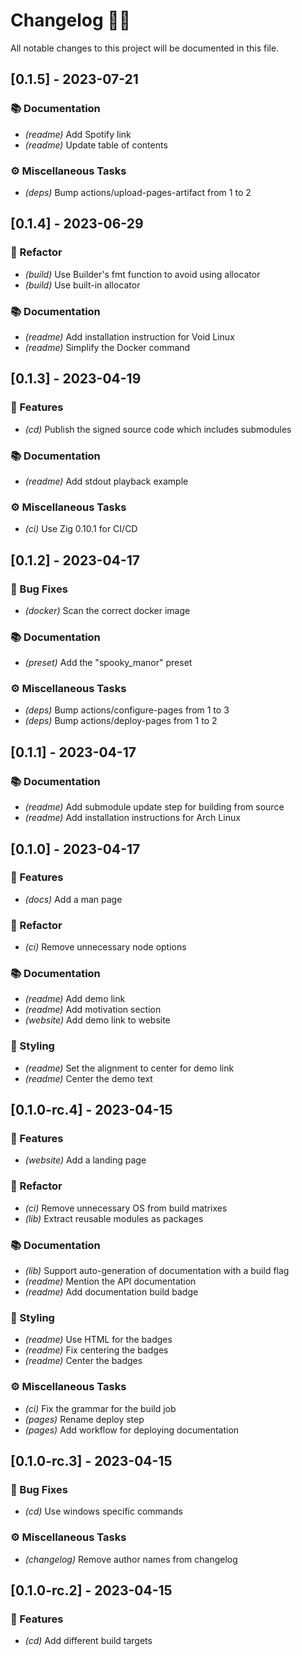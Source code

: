 # Changelog 🐧🎵

All notable changes to this project will be documented in this file.

## [0.1.5] - 2023-07-21

### 📚 Documentation

- *(readme)* Add Spotify link
- *(readme)* Update table of contents

### ⚙️ Miscellaneous Tasks

- *(deps)* Bump actions/upload-pages-artifact from 1 to 2

## [0.1.4] - 2023-06-29

### 🚜 Refactor

- *(build)* Use Builder's fmt function to avoid using allocator
- *(build)* Use built-in allocator

### 📚 Documentation

- *(readme)* Add installation instruction for Void Linux
- *(readme)* Simplify the Docker command

## [0.1.3] - 2023-04-19

### 🎵 Features

- *(cd)* Publish the signed source code which includes submodules

### 📚 Documentation

- *(readme)* Add stdout playback example

### ⚙️ Miscellaneous Tasks

- *(ci)* Use Zig 0.10.1 for CI/CD

## [0.1.2] - 2023-04-17

### 🐛 Bug Fixes

- *(docker)* Scan the correct docker image

### 📚 Documentation

- *(preset)* Add the "spooky_manor" preset

### ⚙️ Miscellaneous Tasks

- *(deps)* Bump actions/configure-pages from 1 to 3
- *(deps)* Bump actions/deploy-pages from 1 to 2

## [0.1.1] - 2023-04-17

### 📚 Documentation

- *(readme)* Add submodule update step for building from source
- *(readme)* Add installation instructions for Arch Linux

## [0.1.0] - 2023-04-17

### 🎵 Features

- *(docs)* Add a man page

### 🚜 Refactor

- *(ci)* Remove unnecessary node options

### 📚 Documentation

- *(readme)* Add demo link
- *(readme)* Add motivation section
- *(website)* Add demo link to website

### 🎨 Styling

- *(readme)* Set the alignment to center for demo link
- *(readme)* Center the demo text

## [0.1.0-rc.4] - 2023-04-15

### 🎵 Features

- *(website)* Add a landing page

### 🚜 Refactor

- *(ci)* Remove unnecessary OS from build matrixes
- *(lib)* Extract reusable modules as packages

### 📚 Documentation

- *(lib)* Support auto-generation of documentation with a build flag
- *(readme)* Mention the API documentation
- *(readme)* Add documentation build badge

### 🎨 Styling

- *(readme)* Use HTML for the badges
- *(readme)* Fix centering the badges
- *(readme)* Center the badges

### ⚙️ Miscellaneous Tasks

- *(ci)* Fix the grammar for the build job
- *(pages)* Rename deploy step
- *(pages)* Add workflow for deploying documentation

## [0.1.0-rc.3] - 2023-04-15

### 🐛 Bug Fixes

- *(cd)* Use windows specific commands

### ⚙️ Miscellaneous Tasks

- *(changelog)* Remove author names from changelog

## [0.1.0-rc.2] - 2023-04-15

### 🎵 Features

- *(cd)* Add different build targets

<!-- generated by git-cliff -->
